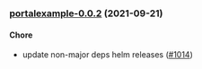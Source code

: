 
<a name="portalexample-0.0.2"></a>
### [portalexample-0.0.2](https://github.com/truecharts/apps/compare/portalexample-0.0.1...portalexample-0.0.2) (2021-09-21)

#### Chore

* update non-major deps helm releases ([#1014](https://github.com/truecharts/apps/issues/1014))
